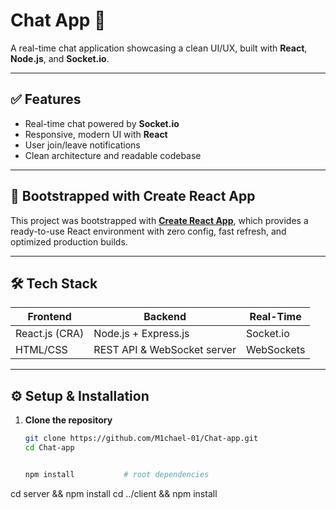 # Chat App 🚀

A real-time chat application showcasing a clean UI/UX, built with **React**, **Node.js**, and **Socket.io**.

---

## ✅ Features

- Real-time chat powered by **Socket.io**
- Responsive, modern UI with **React**
- User join/leave notifications
- Clean architecture and readable codebase

---

## 🧰 Bootstrapped with Create React App

This project was bootstrapped with [**Create React App**](https://create-react-app.dev/), which provides a ready-to-use React environment with zero config, fast refresh, and optimized production builds.

---

## 🛠️ Tech Stack

| Frontend             | Backend                          | Real-Time  |
|----------------------|----------------------------------|------------|
| React.js (CRA)       | Node.js + Express.js             | Socket.io  |
| HTML/CSS             | REST API & WebSocket server      | WebSockets |

---

## ⚙️ Setup & Installation

1. **Clone the repository**

   ```bash
   git clone https://github.com/M1chael-01/Chat-app.git
   cd Chat-app


   npm install           # root dependencies
cd server && npm install
cd ../client && npm install

